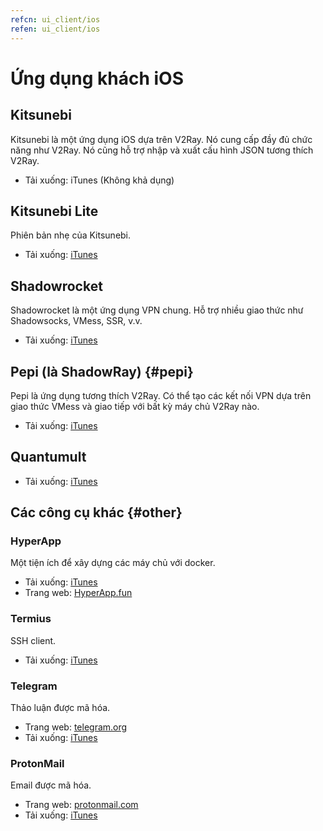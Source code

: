```yaml
---
refcn: ui_client/ios
refen: ui_client/ios
---
```

# Ứng dụng khách iOS

## Kitsunebi

Kitsunebi là một ứng dụng iOS dựa trên V2Ray. Nó cung cấp đầy đủ chức năng như V2Ray. Nó cũng hỗ trợ nhập và xuất cấu hình JSON tương thích V2Ray.

* Tải xuống: iTunes (Không khả dụng)

## Kitsunebi Lite

Phiên bản nhẹ của Kitsunebi.

* Tải xuống: [iTunes](https://www.v2ray.com/itunes/us/kitsunebi-lite/id1387913765/)

## Shadowrocket

Shadowrocket là một ứng dụng VPN chung. Hỗ trợ nhiều giao thức như Shadowsocks, VMess, SSR, v.v.

* Tải xuống: [iTunes](https://www.v2ray.com/itunes/us/shadowrocket/id932747118/)

## Pepi (là ShadowRay) {#pepi}

Pepi là ứng dụng tương thích V2Ray. Có thể tạo các kết nối VPN dựa trên giao thức VMess và giao tiếp với bất kỳ máy chủ V2Ray nào.

* Tải xuống: [iTunes](https://www.v2ray.com/itunes/us/pepi/id1283082051/)

## Quantumult

* Tải xuống: [iTunes](https://www.v2ray.com/itunes/us/quantumult/id1252015438/)

## Các công cụ khác {#other}

### HyperApp

Một tiện ích để xây dựng các máy chủ với docker.

* Tải xuống: [iTunes](https://www.v2ray.com/itunes/us/hyperapp/id1179750280/)
* Trang web: [HyperApp.fun](https://www.hyperapp.fun/)

### Termius

SSH client.

* Tải xuống: [iTunes](https://www.v2ray.com/itunes/us/termius/id549039908/)

### Telegram

Thảo luận được mã hóa.

* Trang web: [telegram.org](https://telegram.org/)
* Tải xuống: [iTunes](https://www.v2ray.com/itunes/us/telegram-messenger/id686449807/)

### ProtonMail

Email được mã hóa.

* Trang web: [protonmail.com](https://protonmail.com/)
* Tải xuống: [iTunes](https://www.v2ray.com/itunes/us/protonmail-encrypted-email/id979659905/)